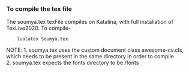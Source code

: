 ### To compile the tex file

The soumya.tex texFile compiles on Katalina, with full installation of TexLive2020.
To compile-

```
    lualatex Soumya.tex
```
NOTE: 1. soumya.tex uses the custom document class awesome-cv.cls, which needs to be present in the same directory in order to compile   
    2. soumya.tex expects the fonts directory to be /fonts